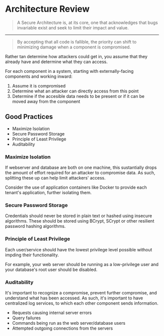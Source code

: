 # Architecture Review

> A Secure Architecture is, at its core, one that acknowledges that bugs invariable exist and seek to limit their impact and value.
---
> By accepting that all code is fallible, the priority can shift to minimizing damage when a component is compromised.

Rather tan determine how attackers could get in, you assume that they already have and determine what they can access.

For each component in a system, starting with externally-facing components and working inward:

1. Assume it is compromised
2. Determine what an attacker can directly access from this point
3. Determine if the accesible data needs to be present or if it can be moved away from the component

## Good Practices

* Maximize Isolation
* Secure Password Storage
* Principle of Least Privilege
* Auditability

### Maximize Isolation

If webserver and database are both on one machine, this sustantially drops the amount of effort required for an attacker to compromise data. As such, splitting these up can help limit attackers' access.

Consider the use of application containers like Docker to provide each tenant's application, further isolating them.

### Secure Password Storage

Credentials should never be stored in plain text or hashed using insecure algorithms. These should be stored using BCrypt, SCrypt or other resilient password hashing algorithms.

### Principle of Least Privilege

Each user/service should have the lowest privilege level possible without impding their functionality.

For example, your web server should be running as a low-privilege user and your database's root user should be disabled.

### Auditability

It's important to recognize a compromise, prevent further compromise, and understand what has been accessed. As such, it's important to have centralized log services, to which each other component sends information.

* Requests causing internal server errors
* Query failures
* Commands being run as the web server/database users
* Attempted outgoing connections from the servers
